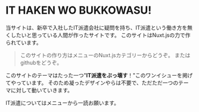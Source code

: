 

# IT HAKEN WO BUKKOWASU!

当サイトは、新卒で入社したIT派遣会社に疑問を持ち、IT派遣という働き方を無くしたいと思っている人間が作ったサイトです。
このサイトはNuxt.jsの力で作られています。
> このサイトの作り方はメニューのNuxt.jsカテゴリーからどうぞ。
> またはgithubをどうぞ。
 
このサイトのテーマはたった一つ"**IT派遣をぶっ壊す**！"このワンイシューを掲げてやっています。
そのため凝ったデザインやらは不要で、ただただ一つのテーマに対して動いていきます。

IT派遣についてはメニューから一読お願います。